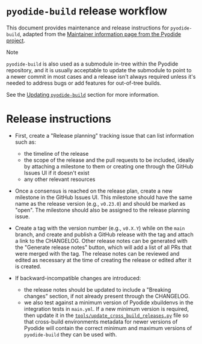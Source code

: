 # `pyodide-build` release workflow

This document provides maintenance and release instructions for `pyodide-build`, adapted
from the [Maintainer information page from the Pyodide project](https://pyodide.org/en/stable/development/maintainers.html).

> [!NOTE]
> `pyodide-build` is also used as a submodule in-tree within the Pyodide repository, and it is usually acceptable to
update the submodule to point to a newer commit in most cases and a release isn't always required unless it's needed
to address bugs or add features for out-of-tree builds.
>
> See the [Updating `pyodide-build`](https://pyodide.org/en/stable/development/maintainers.html#updating-pyodide-build) section for more information.

# Release instructions

- First, create a "Release planning" tracking issue that can list information such as:
    - the timeline of the release
    - the scope of the release and the pull requests to be included, ideally by attaching a milestone to them or creating one through the GitHub Issues UI if it doesn't exist
    - any other relevant resources

- Once a consensus is reached on the release plan, create a new milestone in the GitHub Issues UI. This milestone should have the same name as the release version (e.g., `v0.23.0`) and should be marked as "open". The milestone should also be assigned to the release planning issue.

- Create a tag with the version number (e.g., `v0.X.Y`) while on the `main` branch, and create and publish a GitHub release with the tag and attach a link to the CHANGELOG. Other release notes can be generated with the "Generate release notes" button, which will add a list of all PRs that were merged with the tag. The release notes can be reviewed and edited as necessary at the time of creating the release or edited after it is created.

- If backward-incompatible changes are introduced:
    - the release notes should be updated to include a "Breaking changes" section, if not already present through the CHANGELOG.
    - we also test against a minimum version of Pyodide xbuildenvs in the integration tests in `main.yml`. If a new minimum version
    is required, then update it in the [`tools/update_cross_build_releases.py`](https://github.com/pyodide/pyodide/blob/74bd69b5afa00074580f16a72eae3d7ce5a0817a/tools/update_cross_build_releases.py#L23-L25) file so that cross-build environments metadata for newer versions of Pyodide will contain the correct minimum and maximum versions of `pyodide-build` they can be used with.

